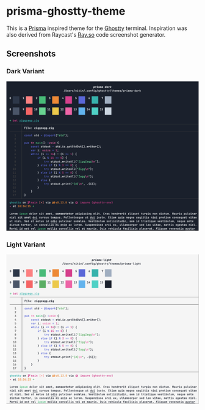 # prisma-ghostty-theme

This is a [Prisma](https://prisma.io) inspired theme for the [Ghostty](https://ghostty.org) terminal. Inspiration was also derived from Raycast's [Ray.so](https://ray.so/#padding=64&theme=prisma) code screenshot generator.

## Screenshots

### Dark Variant

![Prisma Dark](./assets/prisma-dark.png)

### Light Variant

![Prisma Light](./assets/prisma-light.png)

